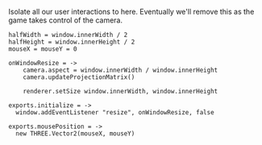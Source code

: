 Isolate all our user interactions to here. 
Eventually we'll remove this as the game takes control of the camera.

    halfWidth = window.innerWidth / 2
    halfHeight = window.innerHeight / 2
    mouseX = mouseY = 0

    onWindowResize = ->
    	camera.aspect = window.innerWidth / window.innerHeight
    	camera.updateProjectionMatrix()

    	renderer.setSize window.innerWidth, window.innerHeight

    exports.initialize = ->
      window.addEventListener "resize", onWindowResize, false

    exports.mousePosition = ->
      new THREE.Vector2(mouseX, mouseY)

